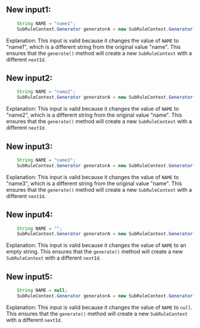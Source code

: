 ## New input1:
```java
    String NAME = "name1";
    SubRuleContext.Generator generatorA = new SubRuleContext.Generator();
```
Explanation: This input is valid because it changes the value of `NAME` to "name1", which is a different string from the original value "name". This ensures that the `generate()` method will create a new `SubRuleContext` with a different `nextId`.

## New input2:
```java
    String NAME = "name2";
    SubRuleContext.Generator generatorA = new SubRuleContext.Generator();
```
Explanation: This input is valid because it changes the value of `NAME` to "name2", which is a different string from the original value "name". This ensures that the `generate()` method will create a new `SubRuleContext` with a different `nextId`.

## New input3:
```java
    String NAME = "name3";
    SubRuleContext.Generator generatorA = new SubRuleContext.Generator();
```
Explanation: This input is valid because it changes the value of `NAME` to "name3", which is a different string from the original value "name". This ensures that the `generate()` method will create a new `SubRuleContext` with a different `nextId`.

## New input4:
```java
    String NAME = "";
    SubRuleContext.Generator generatorA = new SubRuleContext.Generator();
```
Explanation: This input is valid because it changes the value of `NAME` to an empty string. This ensures that the `generate()` method will create a new `SubRuleContext` with a different `nextId`.

## New input5:
```java
    String NAME = null;
    SubRuleContext.Generator generatorA = new SubRuleContext.Generator();
```
Explanation: This input is valid because it changes the value of `NAME` to `null`. This ensures that the `generate()` method will create a new `SubRuleContext` with a different `nextId`.

